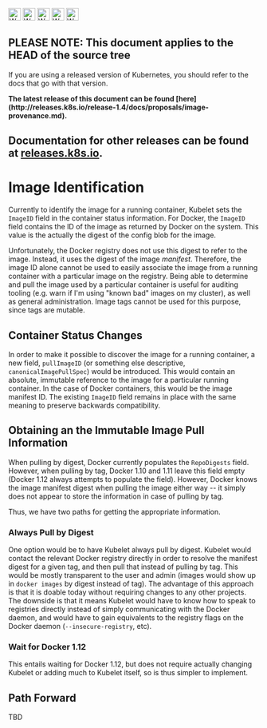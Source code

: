 <!-- BEGIN MUNGE: UNVERSIONED_WARNING -->

<!-- BEGIN STRIP_FOR_RELEASE -->

<img src="http://kubernetes.io/kubernetes/img/warning.png" alt="WARNING"
     width="25" height="25">
<img src="http://kubernetes.io/kubernetes/img/warning.png" alt="WARNING"
     width="25" height="25">
<img src="http://kubernetes.io/kubernetes/img/warning.png" alt="WARNING"
     width="25" height="25">
<img src="http://kubernetes.io/kubernetes/img/warning.png" alt="WARNING"
     width="25" height="25">
<img src="http://kubernetes.io/kubernetes/img/warning.png" alt="WARNING"
     width="25" height="25">

<h2>PLEASE NOTE: This document applies to the HEAD of the source tree</h2>

If you are using a released version of Kubernetes, you should
refer to the docs that go with that version.

<!-- TAG RELEASE_LINK, added by the munger automatically -->
<strong>
The latest release of this document can be found
[here](http://releases.k8s.io/release-1.4/docs/proposals/image-provenance.md).

Documentation for other releases can be found at
[releases.k8s.io](http://releases.k8s.io).
</strong>
--

<!-- END STRIP_FOR_RELEASE -->

<!-- END MUNGE: UNVERSIONED_WARNING -->

Image Identification
====================

Currently to identify the image for a running container, Kubelet sets the
`ImageID` field in the container status information.  For Docker, the
`ImageID` field contains the ID of the image as returned by Docker on the
system.  This value is the actually the digest of the config blob for the
image.

Unfortunately, the Docker registry does not use this digest to refer to
the image.  Instead, it uses the digest of the image *manifest*.
Therefore, the image ID alone cannot be used to easily associate the image
from a running container with a particular image on the registry.  Being
able to determine and pull the image used by a particular container is
useful for auditing tooling (e.g. warn if I'm using "known bad" images on
my cluster), as well as general administration.  Image tags cannot be used
for this purpose, since tags are mutable.

Container Status Changes
------------------------

In order to make it possible to discover the image for a running
container, a new field, `pullImageID` (or something else descriptive,
`canonicalImagePullSpec`) would be introduced.  This would contain an
absolute, immutable reference to the image for a particular running
container.  In the case of Docker containers, this would be the image
manifest ID.  The existing `ImageID` field remains in place with the same
meaning to preserve backwards compatibility.

Obtaining an the Immutable Image Pull Information
-------------------------------------------------

When pulling by digest, Docker currently populates the `RepoDigests`
field.  However, when pulling by tag, Docker 1.10 and 1.11 leave this
field empty (Docker 1.12 always attempts to populate the field). However,
Docker knows the image manifest digest when pulling the image either way
-- it simply does not appear to store the information in case of pulling
by tag.

Thus, we have two paths for getting the appropriate information.

### Always Pull by Digest ###

One option would be to have Kubelet always pull by digest.  Kubelet would
contact the relevant Docker registry directly in order to resolve the
manifest digest for a given tag, and then pull that instead of pulling by
tag.  This would be mostly transparent to the user and admin (images would
show up in `docker images` by digest instead of tag).  The advantage of
this approach is that it is doable today without requiring changes to any
other projects.  The downside is that it means Kubelet would have to know
how to speak to registries directly instead of simply communicating with
the Docker daemon, and would have to gain equivalents to the registry
flags on the Docker daemon (`--insecure-registry`, etc).

### Wait for Docker 1.12 ###

This entails waiting for Docker 1.12, but does not require actually
changing Kubelet or adding much to Kubelet itself, so is thus simpler to
implement.

Path Forward
------------

TBD


